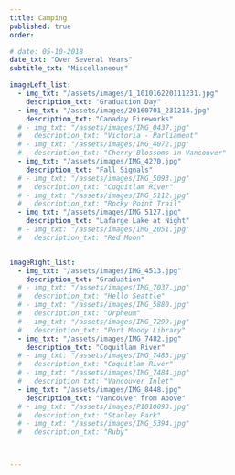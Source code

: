 ```yaml
---
title: Camping  
published: true
order: 

# date: 05-10-2018
date_txt: "Over Several Years"
subtitle_txt: "Miscellaneous"

imageLeft_list:
  - img_txt: "/assets/images/1_101016220111231.jpg"
    description_txt: "Graduation Day"
  - img_txt: "/assets/images/20160701_231214.jpg"
    description_txt: "Canaday Fireworks"
  # - img_txt: "/assets/images/IMG_0437.jpg"
  #   description_txt: "Victoria - Parliament"
  # - img_txt: "/assets/images/IMG_4072.jpg"
  #   description_txt: "Cherry Blossoms in Vancouver"
  - img_txt: "/assets/images/IMG_4270.jpg"
    description_txt: "Fall Signals"
  # - img_txt: "/assets/images/IMG_5093.jpg"
  #   description_txt: "Coquitlam River"
  # - img_txt: "/assets/images/IMG_5112.jpg"
  #   description_txt: "Rocky Point Trail"
  - img_txt: "/assets/images/IMG_5127.jpg"
    description_txt: "Lafarge Lake at Night"
  # - img_txt: "/assets/images/IMG_2051.jpg"
  #   description_txt: "Red Moon"


imageRight_list:
  - img_txt: "/assets/images/IMG_4513.jpg"
    description_txt: "Graduation"
  # - img_txt: "/assets/images/IMG_7037.jpg"
  #   description_txt: "Hello Seattle"
  # - img_txt: "/assets/images/IMG_5880.jpg"
  #   description_txt: "Orpheum"
  # - img_txt: "/assets/images/IMG_7299.jpg"
  #   description_txt: "Port Moody Library"
  - img_txt: "/assets/images/IMG_7482.jpg"
    description_txt: "Coquitlam River"
  # - img_txt: "/assets/images/IMG_7483.jpg"
  #   description_txt: "Coquitlam River"
  # - img_txt: "/assets/images/IMG_7484.jpg"
  #   description_txt: "Vancouver Inlet"
  - img_txt: "/assets/images/IMG_8448.jpg"
    description_txt: "Vancouver from Above"
  # - img_txt: "/assets/images/P1010093.jpg"
  #   description_txt: "Stanley Park"
  # - img_txt: "/assets/images/IMG_5394.jpg"
  #   description_txt: "Ruby"



---
```

